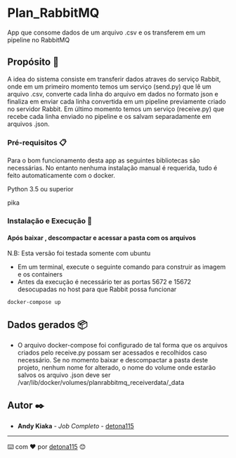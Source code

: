 # Plan_RabbitMQ

App que consome dados de um arquivo .csv e os transferem em um pipeline no RabbitMQ

## Propósito 🚀

A idea do sistema consiste em transferir dados atraves do serviço Rabbit, onde em um primeiro momento temos 
um serviço (send.py) que lê um arquivo .csv, converte cada linha do arquivo em dados no formato json e finaliza
em enviar cada linha convertida em um pipeline previamente criado no servidor Rabbit.
Em último momento temos um serviço (receive.py) que recebe cada linha enviado no pipeline e os salvam separadamente
em arquivos .json.

### Pré-requisitos 📋

Para o bom funcionamento desta app as seguintes bibliotecas são necessárias. 
No entanto nenhuma instalação manual é requerida, tudo é feito automaticamente com o docker.

Python 3.5 ou superior

pika

### Instalação e Execução 🔧

#### Após baixar , descompactar e acessar a pasta com os arquivos

N.B: Esta versão foi testada somente com ubuntu

- Em um terminal, execute o seguinte comando para construir as imagem e os containers   
- Antes da execução é necessário ter as portas 5672 e 15672 desocupadas no host para que Rabbit possa funcionar

```
docker-compose up
```         

## Dados gerados 📦

* O arquivo docker-compose foi configurado de tal forma que os arquivos criados pelo receive.py possam ser
acessados e recolhidos caso necessário. Se no momento baixar e descompactar a pasta deste projeto, nenhum nome
for alterado, o nome do volume onde estarão salvos os arquivo .json deve ser
/var/lib/docker/volumes/planrabbitmq_receiverdata/_data

## Autor ✒️

* **Andy Kiaka** - *Job Completo* - [detona115](https://github.com/detona115)

---
⌨️ com ❤️ por [detona115](https://github.com/detona115) 😊



